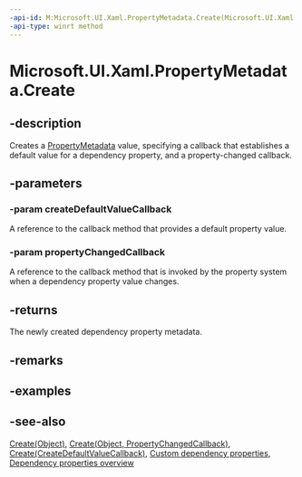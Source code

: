 ```yaml
---
-api-id: M:Microsoft.UI.Xaml.PropertyMetadata.Create(Microsoft.UI.Xaml.CreateDefaultValueCallback,Microsoft.UI.Xaml.PropertyChangedCallback)
-api-type: winrt method
---
```


<!-- Method syntax
public Microsoft.UI.Xaml.PropertyMetadata Create(Microsoft.UI.Xaml.CreateDefaultValueCallback createDefaultValueCallback, Microsoft.UI.Xaml.PropertyChangedCallback propertyChangedCallback)
-->

# Microsoft.UI.Xaml.PropertyMetadata.Create

## -description

Creates a [PropertyMetadata](propertymetadata.md) value, specifying a callback that establishes a default value for a dependency property, and a property-changed callback.

## -parameters

### -param createDefaultValueCallback

A reference to the callback method that provides a default property value.

### -param propertyChangedCallback

A reference to the callback method that is invoked by the property system when a dependency property value changes.

## -returns

The newly created dependency property metadata.

## -remarks

## -examples

## -see-also

[Create(Object)](propertymetadata_create_1554665429.md), [Create(Object, PropertyChangedCallback)](propertymetadata_create_1342341299.md), [Create(CreateDefaultValueCallback)](propertymetadata_create_1683336252.md), [Custom dependency properties](/windows/uwp/xaml-platform/custom-dependency-properties), [Dependency properties overview](/windows/uwp/xaml-platform/dependency-properties-overview)
